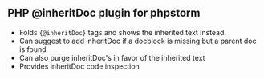 PHP @inheritDoc plugin for phpstorm
-

- Folds `{@inheritDoc}` tags and shows the inherited text instead.<br/>
- Can suggest to add inheritDoc if a docblock is missing but a parent doc is found
- Can also purge inheritDoc's in favor of the inherited text
- Provides inheritDoc code inspection

